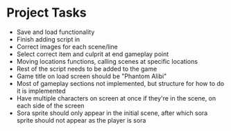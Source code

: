 # Project Tasks

- Save and load functionality
- Finish adding script in
- Correct images for each scene/line
- Select correct item and culprit at end gameplay point
- Moving locations functions, calling scenes at specific locations
- Rest of the script needs to be added to the game
- Game title on load screen should be "Phantom Alibi"
- Most of gameplay sections not implemented, but structure for how to do it is implemented
- Have multiple characters on screen at once if they're in the scene, on each side of the screen
- Sora sprite should only appear in the initial scene, after which sora sprite should not appear as the player is sora
